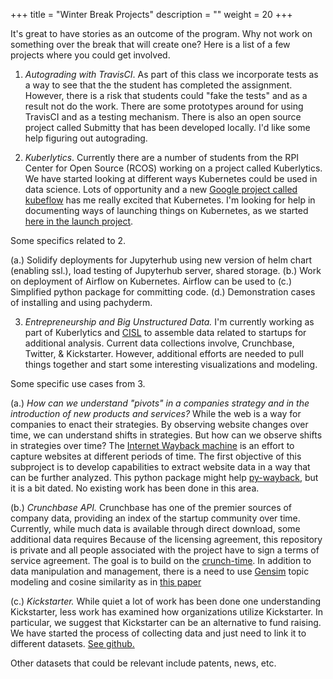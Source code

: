 +++
title = "Winter Break Projects"
description = ""
weight = 20
+++

It's great to have stories as an outcome of the program.  Why not work on something over the break that will create one? Here is a list of a few projects where you could get involved.

1. *Autograding with TravisCI*. As part of this class we incorporate tests as a way to see that the the student has completed the assignment. However, there is a risk that students could "fake the tests" and as a result not do the work.  There are some prototypes around for using TravisCI and as a testing mechanism. There is also an open source project called Submitty that has been developed locally. I'd like some help figuring out autograding.

2. *Kuberlytics*. Currently there are a number of students from the RPI Center for Open Source (RCOS) working on a project called Kuberlytics. We have started looking at different ways Kubernetes could be used in data science. Lots of opportunity and a new [Google project called kubeflow](https://github.com/google/kubeflow) has me really excited that Kubernetes.  I'm looking for help in documenting ways of launching things on Kubernetes, as we started [here in the launch project](https://github.com/Kuberlytics/launch).

Some specifics related to 2.

(a.) Solidify deployments for Jupyterhub using new version of helm chart (enabling ssl.), load testing of Jupyterhub server, shared storage.
(b.) Work on deployment of Airflow on Kubernetes. Airflow can be used to
(c.) Simplified python package for committing code.
(d.) Demonstration cases of installing and using pachyderm.

3. *Entrepreneurship and Big Unstructured Data.* I'm currently working as part of Kuberlytics and [CISL](http://cisl.rpi.edu) to assemble data related to startups for additional analysis.  Current data collections involve, Crunchbase, Twitter, & Kickstarter. However, additional efforts are needed to pull things together and start some interesting visualizations and modeling.

Some specific use cases from 3.

(a.) *How can we understand "pivots" in a companies strategy and in the introduction of new products and services?*  While the web is a way for companies to enact their strategies. By observing website changes over time, we can understand shifts in strategies. But how can we observe shifts in strategies over time? The [Internet Wayback machine](https://archive.org/web/) is an effort to capture websites at different periods of time. The first objective of this subproject is to develop capabilities to extract website data in a way that can be further analyzed. This python package might help [py-wayback](https://bitbucket.org/jgoettsch/py-wayback/src), but it is a bit dated. No existing work has been done in this area.

(b.) *Crunchbase API.*  Crunchbase has one of the premier sources of company data, providing an index of the startup community over time.  Currently, while much data is available through direct download, some additional data requires
Because of the licensing agreement, this repository is private and all people associated with the project have to sign a terms of service agreement. The goal is to build on the [crunch-time](https://github.com/CalvinLeGassick/crunch-time). In addition to data manipulation and management, there is a need to use [Gensim](https://radimrehurek.com/gensim/) topic modeling and cosine similarity as in [this paper](https://misq.org/toward-a-better-measure-of-business-proximity-topic-modeling-for-industry-intelligence.html)

(c.) *Kickstarter.*  While quiet a lot of work has been done one understanding Kickstarter, less work has examined how organizations utilize Kickstarter.  In particular, we suggest that Kickstarter can be an alternative to fund raising. We have started the process of collecting data and just need to link it to different datasets.
[See github.](https://github.com/jkuruzovich/crowd-funding)

Other datasets that could be relevant include patents, news, etc. 
